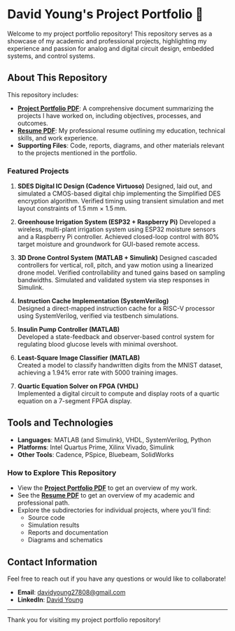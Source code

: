 # David Young's Project Portfolio 📂

Welcome to my project portfolio repository! This repository serves as a showcase of my academic and professional projects, highlighting my experience and passion for analog and digital circuit design, embedded systems, and control systems. 

## About This Repository
This repository includes:
- **[Project Portfolio PDF](https://github.com/DavidYoungHI/Project_Portfolio/blob/main/David%20Young%20Project%20Portfolio%2008.27.25.pdf)**: A comprehensive document summarizing the projects I have worked on, including objectives, processes, and outcomes.
- **[Resume PDF](https://github.com/DavidYoungHI/Project_Portfolio/blob/main/David%20Young%20Resume%2002.01.25.pdf)**: My professional resume outlining my education, technical skills, and work experience.
- **Supporting Files**: Code, reports, diagrams, and other materials relevant to the projects mentioned in the portfolio.

### Featured Projects
1. **SDES Digital IC Design (Cadence Virtuoso)**
   Designed, laid out, and simulated a CMOS-based digital chip implementing the Simplified DES encryption algorithm. Verified timing using transient simulation and met layout constraints of 1.5 mm × 1.5 mm.
   
3. **Greenhouse Irrigation System (ESP32 + Raspberry Pi)**
   Developed a wireless, multi-plant irrigation system using ESP32 moisture sensors and a Raspberry Pi controller. Achieved closed-loop control with 80% target moisture and groundwork for GUI-based remote access.

4. **3D Drone Control System (MATLAB + Simulink)**
   Designed cascaded controllers for vertical, roll, pitch, and yaw motion using a linearized drone model. Verified controllability and tuned gains based on sampling bandwidths. Simulated and validated system via step responses in Simulink.
   
5. **Instruction Cache Implementation (SystemVerilog)**  
   Designed a direct-mapped instruction cache for a RISC-V processor using SystemVerilog, verified via testbench simulations.
   
6. **Insulin Pump Controller (MATLAB)**  
   Developed a state-feedback and observer-based control system for regulating blood glucose levels with minimal overshoot.

7. **Least-Square Image Classifier (MATLAB)**  
   Created a model to classify handwritten digits from the MNIST dataset, achieving a 1.94% error rate with 5000 training images.

8. **Quartic Equation Solver on FPGA (VHDL)**  
   Implemented a digital circuit to compute and display roots of a quartic equation on a 7-segment FPGA display.

## Tools and Technologies
- **Languages**: MATLAB (and Simulink), VHDL, SystemVerilog, Python
- **Platforms**: Intel Quartus Prime, Xilinx Vivado, Simulink
- **Other Tools**: Cadence, PSpice, Bluebeam, SolidWorks

### How to Explore This Repository
- View the **[Project Portfolio PDF](https://github.com/DavidYoungHI/Project_Portfolio/blob/main/David%20Young%20Project%20Portfolio%2008.26.25.pdf)** to get an overview of my work.
- See the **[Resume PDF](https://github.com/DavidYoungHI/Project_Portfolio/blob/main/David%20Young%20Resume%2001.22.25.pdf)** to get an overview of my academic and professional path.
- Explore the subdirectories for individual projects, where you'll find:
  - Source code
  - Simulation results
  - Reports and documentation
  - Diagrams and schematics

## Contact Information
Feel free to reach out if you have any questions or would like to collaborate!  
- **Email**: [davidyoung27808@gmail.com](mailto:davidyoung27808@gmail.com)  
- **LinkedIn**: [David Young](https://www.linkedin.com/in/david-young-27808HI/)

---

Thank you for visiting my project portfolio repository!
